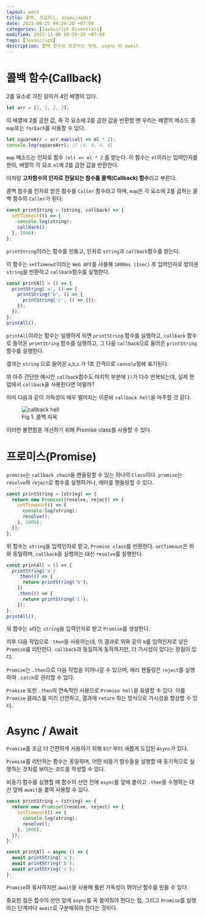 ```yaml
---
layout: post
title: 콜백, 프로미스, async/await
date: 2021-06-25 09:29:20 +07:00
categories: [Javascript Essentials]
modified: 2021-11-08 09:29:20 +07:00
tags: [Javascript]
description: 콜백 함수와 프로미스 객체, async 와 await.
---
```


# 콜백 함수(Callback)

2를 요소로 가진 길이가 4인 배열이 있다.

```js
let arr = [2, 2, 2, 2];
```

이 배열에 2를 곱한 값, 즉 각 요소에 2를 곱한 값을 반환할 땐 우리는 배열의 메소드 중 `map`또는 `forEach`를 사용할 수 있다.

```js
let squareArr = arr.map((el) => el * 2);
console.log(squareArr); // [4, 4, 4, 4]
```

`map` 메소드는 인자로 함수 `(el) => el * 2` 를 받는다.
이 함수는 `el`이라는 입력인자를 받아, 배열의 각 요소 `el`에 2를 곱한 값을 반환한다.

이처럼 **고차함수의 인자로 전달되는 함수를 콜백(Callback) 함수**라고 부른다.

콜백 함수를 인자로 받은 함수를 `Caller` 함수라고 하며, `map`은 각 요소에 2를 곱하는 콜백 함수의 `Caller`가 된다.

```js
const printString = (string, callback) => {
  setTimeout(() => {
    console.log(string);
    callback();
  }, 1000);
};
```

`printString`이라는 함수를 만들고, 인자로 `string`과 `callback`함수를 받는다.

이 함수는 `setTimeout`이라는 `Web API`를 사용해 `1000ms (1sec)` 후 입력인자로 받아온 `string`을 반환하고 `callback`함수를 실행한다.

```js
const printAll = () => {
  printString('a', () => {
    printString('b', () => {
      printString('c', () => {});
    });
  });
};
printAll();
```

`printAll`이라는 함수는 실행하게 되면 `printString` 함수를 실행하고, `callback` 함수로 들어온 `printString` 함수를 실행하고, 그 다음 `callback`으로 들어온 `printString`함수를 실행한다.

결과는 `string` 으로 들어온
`a`,`b`,`c` 가 1초 간격으로 `console`창에 표기된다.

위 아주 간단한 예시인 `callback`함수도 마지막 부분에 `})`가 다수 반복되는데, 실제 현업에서 `callback`을 사용한다면 어떨까?

아마 다음과 같이 가독성이 매우 떨어지는 이른바 `callback hell`을 마주할 것 같다.

<figure>
<img src="https://images.velog.io/images/shitaikoto/post/c944621c-327e-49a6-8cd1-801bf4e6c0b3/001.jpg" alt="callback hell">
<figcaption>Fig 1. 콜백 지옥</figcaption>
</figure>

이러한 불편함을 개선하기 위해 Promise class를 사용할 수 있다.

# 프로미스(Promise)

`promise`는 `callback chain`을 핸들링할 수 있는 하나의 `Class`이다.
`promise`는 `resolve`와 `reject`로 함수를 실행하거나, 에러를 핸들링할 수 있다.

```js
const printString = (string) => {
  return new Promise((resolve, reject) => {
    setTimeout(() => {
      console.log(string);
      resolve();
    }, 1000);
  });
};
```

위 함수는 `string`을 입력인자로 받고, `Promise class`를 반환한다.
`setTimeout`은 위와 동일하며, `callback`을 실행하는 대신 `resolve`를 실행한다.

```js
const printAll = () => {
  printString('a')
    .then(() => {
      return printString('b');
    })
    .then(() => {
      return printString('c');
    });
};
printAll();
```

위 함수는 `a`라는 `string`을 입력인자로 받고 `Promise`를 생성한다.

이후 다음 작업으로 `.then`을 사용하는데, 이 결과로 위와 같이 `b`를 입력인자로 넣은 `Promise`를 리턴한다.
`callback`과 동일하게 동작하지만, 더 가시성이 있다는 장점이 있다.

`Promise`는 `.then`으로 다음 작업을 이어나갈 수 있으며,
에러 핸들링은 `reject`를 실행하여 `.catch`로 관리할 수 있다.

`Promise` 또한 `.then`의 연속적인 사용으로 `Promise hell`을 유발할 수 있다.
이를 `Promise` 클래스를 미리 선언하고, 결과에 `return` 하는 방식으로 가시성을 향상할 수 있다.

# Async / Await

`Promise`를 조금 더 간편하게 사용하기 위해 `ES7` 부터 새롭게 도입된 `Async`가 있다.

`Promise`를 리턴하는 함수는 동일하며, 어떤 비동기 함수들을 실행할 때 동기적으로 실행하는 것처럼 보이는 코드를 작성할 수 있다.

비동기 함수를 실행할 때 함수의 선언 전에 `async`를 앞에 붙이고
`.then`을 수행하는 대신 앞에 `await`을 붙여 사용할 수 있다.

```js
const printString = (string) => {
  return new Promise((resolve, reject) => {
    setTimeout(() => {
      console.log(string);
      resolve();
    }, 1000);
  });
};
```

```js
const printAll = async () => {
  await printString('a');
  await printString('b');
  await printString('c');
};
```

`Promise`와 유사하지만 `await`을 사용해 훨씬 가독성이 뛰어난 함수를 만들 수 있다.

중요한 점은 함수의 선언 앞에 `async`를 꼭 붙여줘야 한다는 점, 그리고 `Promise`를 실행하는 단계마다 `await`로 구분해줘야 한다는 것이다.
